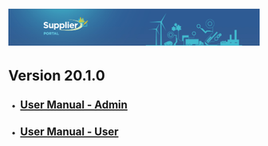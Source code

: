 ![LeanSwift Supplier Portal](../../../images/banner-supplier-portal.jpg)

# Version 20.1.0

- ## [User Manual - Admin](20.1.0/usermanual-supplierportal-admin.md)

- ## [User Manual - User](20.1.0/usermanual-supplierportal-user.md)
